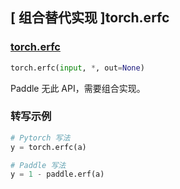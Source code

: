 ## [ 组合替代实现 ]torch.erfc

### [torch.erfc](https://pytorch.org/docs/stable/generated/torch.erfc.html#torch.erfc)

```python
torch.erfc(input, *, out=None)
```

Paddle 无此 API，需要组合实现。

### 转写示例

```python
# Pytorch 写法
y = torch.erfc(a)

# Paddle 写法
y = 1 - paddle.erf(a)
```
